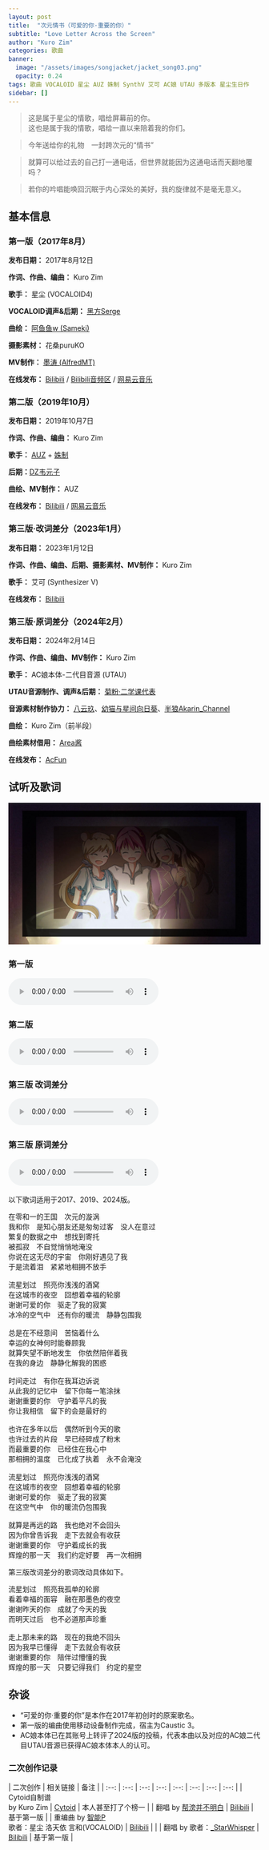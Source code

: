 ```yaml
---
layout: post
title:  "次元情书（可爱的你·重要的你）"
subtitle: "Love Letter Across the Screen"
author: "Kuro Zim"
categories: 歌曲
banner: 
  image: "/assets/images/songjacket/jacket_song03.png"
  opacity: 0.24
tags: 歌曲 VOCALOID 星尘 AUZ 姝制 SynthV 艾可 AC娘 UTAU 多版本 星尘生日作
sidebar: []
---
```


>  这是属于星尘的情歌，唱给屏幕前的你。<br>这也是属于我的情歌，唱给一直以来陪着我的你们。

>  今年送给你的礼物　一封跨次元的“情书”

>  就算可以给过去的自己打一通电话，但世界就能因为这通电话而天翻地覆吗？

>  若你的吟唱能唤回沉眠于内心深处的美好，我的旋律就不是毫无意义。

## 基本信息

### 第一版（2017年8月）

**发布日期：** 2017年8月12日

**作词、作曲、编曲：** Kuro Zim

**歌手：** 星尘 (VOCALOID4)

**VOCALOID调声&后期：** [黑方Serge](https://space.bilibili.com/448500)

**曲绘：** [阿鱼鱼w (Sameki)](https://space.bilibili.com/1636079)

**摄影素材：** 花桑puruKO

**MV制作：** [墨涛 (AlfredMT)](https://space.bilibili.com/3104111)

**在线发布：** [Bilibili](https://www.bilibili.com/video/av13257396) / [Bilibili音频区](https://www.bilibili.com/audio/au326548?type=3) / [网易云音乐](https://music.163.com/song?id=497377154)

### 第二版（2019年10月）

**发布日期：** 2019年10月7日

**作词、作曲、编曲：** Kuro Zim

**歌手：** [AUZ](https://space.bilibili.com/8064923) + [姝制](https://space.bilibili.com/5208994)

**后期：**[DZ韦元子](https://space.bilibili.com/11589966)

**曲绘、MV制作：** AUZ

**在线发布：** [Bilibili](https://www.bilibili.com/video/av70396560) / [网易云音乐](https://music.163.com/song?id=1395620768)

### 第三版·改词差分（2023年1月）

**发布日期：** 2023年1月12日

**作词、作曲、编曲、后期、摄影素材、MV制作：** Kuro Zim

**歌手：** 艾可 (Synthesizer V)

**在线发布：** [Bilibili](https://www.bilibili.com/video/BV1WD4y1W7FR/)

### 第三版·原词差分（2024年2月）

**发布日期：** 2024年2月14日

**作词、作曲、编曲、MV制作：** Kuro Zim

**歌手：** AC娘本体-二代目音源 (UTAU)

**UTAU音源制作、调声&后期：** [菊粉·二学课代表](https://www.acfun.cn/u/684188)

**音源素材制作协力：** [八云玖](https://www.acfun.cn/u/54992.aspx)、[幼猫与星间向日葵](https://www.acfun.cn/u/11143550.aspx)、[半狼Akarin_Channel](https://www.acfun.cn/u/852888.aspx)

**曲绘：** Kuro Zim（前半段）

**曲绘素材借用：** [Area酱](https://www.acfun.cn/u/1050317.aspx)

**在线发布：** [AcFun](https://www.acfun.cn/v/ac43760242)

## 试听及歌词

![这是图片](/assets/images/songjacket/jacket_song03sp.jpg)

### 第一版

<audio controls><source src="/assets/audio/song03v17.mp3" type="audio/mp3"></audio>

### 第二版

<audio controls><source src="/assets/audio/song03v19.mp3" type="audio/mp3"></audio>

### 第三版 改词差分

<audio controls><source src="/assets/audio/song03v22mod.mp3" type="audio/mp3"></audio>

### 第三版 原词差分

<audio controls><source src="/assets/audio/song03v22acchan.mp3" type="audio/mp3"></audio>

以下歌词适用于2017、2019、2024版。

<pre>
在零和一的王国　次元的漩涡
我和你　是知心朋友还是匆匆过客　没人在意过
繁复的数据之中　想找到寄托
被孤寂　不自觉悄悄地淹没
你说在这无尽的宇宙　你刚好遇见了我
于是流着泪　紧紧地相拥不放手

流星划过　照亮你浅浅的酒窝
在这城市的夜空　回想着幸福的轮廓
谢谢可爱的你　驱走了我的寂寞
冰冷的空气中　还有你的暖流　静静包围我

总是在不经意间　苦恼着什么
幸运的女神何时能眷顾我
就算失望不断地发生　你依然陪伴着我
在我的身边　静静化解我的困惑

时间走过　有你在我耳边诉说
从此我的记忆中　留下你每一笔涂抹
谢谢重要的你　守护着平凡的我
你让我相信　留下的会是最好的

也许在多年以后　偶然听到今天的歌
也许过去的片段　早已经碎成了粉末
而最重要的你　已经住在我心中
那相拥的温度　已化成了执着　永不会淹没

流星划过　照亮你浅浅的酒窝
在这城市的夜空　回想着幸福的轮廓
谢谢可爱的你　驱走了我的寂寞
在这空气中　你的暖流仍包围我

就算是再远的路　我也绝对不会回头
因为你曾告诉我　走下去就会有收获
谢谢重要的你　守护着成长的我
辉煌的那一天　我们约定好要　再一次相拥
</pre>

第三版改词差分的歌词改动具体如下。

<pre>
流星划过　照亮我孤单的轮廓
看着幸福的面容　融在那墨色的夜空
谢谢昨天的你　成就了今天的我
而明天过后　也不必道那声珍重

走上那未来的路　现在的我绝不回头
因为我早已懂得　走下去就会有收获
谢谢重要的你　陪伴过懵懂的我
辉煌的那一天　只要记得我们　约定的星空
</pre>

## 杂谈

* “可爱的你·重要的你”是本作在2017年初创时的原案歌名。
* 第一版的编曲使用移动设备制作完成，宿主为Caustic 3。
* AC娘本体已在其账号上转评了2024版的投稿，代表本曲以及对应的AC娘二代目UTAU音源已获得AC娘本体本人的认可。

### 二次创作记录

| 二次创作 | 相关链接 | 备注 |
| :--: | :--: | :--: | :--: | :--: | :--: | :--: | :--: | 
| Cytoid自制谱<br>by Kuro Zim | [Cytoid](https://cytoid.io/levels/kurozim.loveletter_short) | 本人甚至打了个榜一 |
| 翻唱 by [帮滂并不明白](https://space.bilibili.com/32342429) | [Bilibili](https://www.bilibili.com/video/BV18b411c7Q4/) | 基于第一版 |
| 重编曲 by [智能P](https://space.bilibili.com/7619378)<br>歌者：星尘 洛天依 言和(VOCALOID) | [Bilibili](https://www.bilibili.com/video/BV1wD4y1m72q8) | |
| 翻唱 by 歌者：[_StarWhisper](https://space.bilibili.com/40118938) | [Bilibili](https://www.bilibili.com/video/BV16t4y1c7Ak) | 基于第一版 |